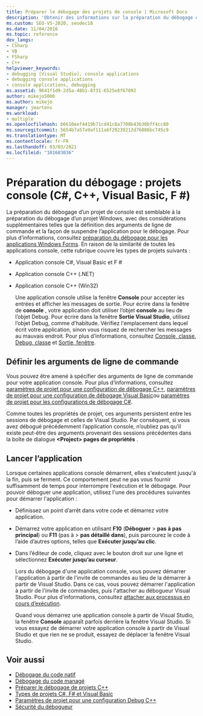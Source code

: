 ```yaml
---
title: Préparer le débogage des projets de console | Microsoft Docs
description: 'Obtenir des informations sur la préparation du débogage des projets de console (C#, C++, Visual Basic, F #) dans Visual Studio.'
ms.custom: SEO-VS-2020, seodec18
ms.date: 11/04/2016
ms.topic: reference
dev_langs:
- CSharp
- VB
- FSharp
- C++
helpviewer_keywords:
- debugging [Visual Studio], console applications
- debugging console applications
- console applications, debugging
ms.assetid: 9641f1d9-2d5a-48b1-8731-6525e8f67892
author: mikejo5000
ms.author: mikejo
manager: jmartens
ms.workload:
- multiple
ms.openlocfilehash: 66610eef4419b71cd41c8a7708b43b30bff4cc80
ms.sourcegitcommit: 5654b7a57a9af111a6f29239212d76086bc745c9
ms.translationtype: MT
ms.contentlocale: fr-FR
ms.lasthandoff: 03/03/2021
ms.locfileid: "101683036"
---
```

# <a name="debugging-preparation-console-projects-c-c-visual-basic-f"></a>Préparation du débogage : projets console (C#, C++, Visual Basic, F #)

La préparation du débogage d’un projet de console est semblable à la préparation du débogage d’un projet Windows, avec des considérations supplémentaires telles que la définition des arguments de ligne de commande et la façon de suspendre l’application pour le débogage. Pour plus d’informations, consultez [préparation du débogage pour les applications Windows Forms](../debugger/debugging-preparation-windows-forms-applications.md). En raison de la similarité de toutes les applications console, cette rubrique couvre les types de projets suivants :

- Application console C#, Visual Basic et F #

- Application console C++ (.NET)

- Application console C++ (Win32)

  Une application console utilise la fenêtre **Console** pour accepter les entrées et afficher les messages de sortie. Pour écrire dans la fenêtre de **console** , votre application doit utiliser l’objet **console** au lieu de l’objet Debug. Pour écrire dans la fenêtre **Sortie Visual Studio**, utilisez l’objet Debug, comme d’habitude. Vérifiez l'emplacement dans lequel écrit votre application, sinon vous risquez de rechercher les messages au mauvais endroit. Pour plus d’informations, consultez [Console, classe](/dotnet/api/system.console), [Debug, classe](/dotnet/api/system.diagnostics.debug) et [Sortie, fenêtre](../ide/reference/output-window.md).

## <a name="set-command-line-arguments"></a>Définir les arguments de ligne de commande

Vous pouvez être amené à spécifier des arguments de ligne de commande pour votre application console. Pour plus d’informations, consultez [paramètres de projet pour une configuration de débogage C++](../debugger/project-settings-for-a-cpp-debug-configuration.md), [paramètres de projet pour une configuration de débogage Visual Basic](../debugger/project-settings-for-a-visual-basic-debug-configuration.md)ou [paramètres de projet pour les configurations de débogage C#](../debugger/project-settings-for-csharp-debug-configurations.md).

Comme toutes les propriétés de projet, ces arguments persistent entre les sessions de débogage et celles de Visual Studio. Par conséquent, si vous avez débogué précédemment l’application console, n’oubliez pas qu’il existe peut-être des arguments provenant des sessions précédentes dans la boîte de dialogue **\<Project> pages de propriétés** .

## <a name="start-the-application"></a>Lancer l’application

 Lorsque certaines applications console démarrent, elles s'exécutent jusqu'à la fin, puis se ferment. Ce comportement peut ne pas vous fournir suffisamment de temps pour interrompre l'exécution et le débogage. Pour pouvoir déboguer une application, utilisez l'une des procédures suivantes pour démarrer l'application :

- Définissez un point d’arrêt dans votre code et démarrez votre application.

- Démarrez votre application en utilisant **F10** (**Déboguer**  >  **pas à pas principal**) ou **F11** (pas à  >  **pas détaillé dans**), puis parcourez le code à l’aide d’autres options, telles que **Exécuter jusqu’au clic**.

- Dans l’éditeur de code, cliquez avec le bouton droit sur une ligne et sélectionnez **Exécuter jusqu’au curseur**.

  Lors du débogage d'une application console, vous pouvez démarrer l'application à partir de l'invite de commandes au lieu de la démarrer à partir de Visual Studio. Dans ce cas, vous pouvez démarrer l'application à partir de l'invite de commandes, puis l'attacher au débogueur Visual Studio. Pour plus d’informations, consultez [attacher aux processus en cours d’exécution](../debugger/attach-to-running-processes-with-the-visual-studio-debugger.md).

  Quand vous démarrez une application console à partir de Visual Studio, la fenêtre **Console** apparaît parfois derrière la fenêtre Visual Studio. Si vous essayez de démarrer votre application console à partir de Visual Studio et que rien ne se produit, essayez de déplacer la fenêtre Visual Studio.

## <a name="see-also"></a>Voir aussi
- [Débogage du code natif](../debugger/debugging-native-code.md)
- [Débogage du code managé](../debugger/debugging-managed-code.md)
- [Préparer le débogage de projets C++](../debugger/debugging-preparation-visual-cpp-project-types.md)
- [Types de projets C#, F# et Visual Basic](../debugger/debugging-preparation-csharp-f-hash-and-visual-basic-project-types.md)
- [Paramètres de projet pour une configuration Debug C++](../debugger/project-settings-for-a-cpp-debug-configuration.md)
- [Sécurité du débogueur](../debugger/debugger-security.md)